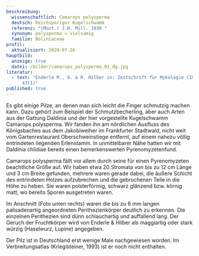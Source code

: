 ```yaml
---
beschreibung:
  wissenschaftlich: Camarops polysperma
  deutsch: Reichsporiger Kugelschwamm
  referenz: "(Mont.) J.H. Mill. 1930 "
  synonym: polysperma = vielsamig
  familie: Boliniaceae
profil:
  aktualisiert: 2020-07-26
hauptbild:
  anzeige: true
  datei: /bilder/camarops_polysperma_01_dg.jpg
literatur:
  - text: "Enderle M., O. & R. Hilber in: Zeitschrift für Mykologie (1981) Band
      47(1)"
published: true
---
```

Es gibt einige Pilze, an denen man sich leicht die Finger schmutzig machen kann. Dazu gehört zum Beispiel der Schmutzbecherling, aber auch Arten aus der Gattung Daldinia und der hier vorgestellte Kugelschwamm Camarops polysperma. Wir fanden ihn am nördlichen Ausfluss des Königsbaches aus dem Jakobiweiher im Frankfurter Stadtwald, nicht weit vom Gartenrestaurant Oberschweinstiege entfernt, auf einem nahezu völlig entrindeten liegenden Erlenstamm. In unmittelbarer Nähe hatten wir mit Daldinia childiae bereits einen bemerkenswerten Pyrenomyzetenfund.

Camarops polysperma fällt vor allem durch seine für einen Pyrenomyzeten beachtliche Größe auf. Wir haben etwa 20 Stromata von bis zu 12 cm Länge und 3 cm Breite gefunden, mehrere waren gerade dabei, die äußere Schicht des entrindeten Holzes aufzubrechen und die gebrochenen Teile in die Höhe zu heben. Sie waren polsterförmig, schwarz glänzend bzw. körnig matt, wo bereits Sporen ausgetreten waren.


Im Anschnitt (Foto unten rechts) waren die bis zu 6 mm langen palisadenartig angeordneten Perithezienkörper deutlich zu erkennen. Die einzelnen Perithezien sind dünn schlauchartig und auffallend lang.  Der Geruch der Fruchtkörper wird von Enderle & Hilber als maggiartig oder stark würzig (Haselwurz, Lupine) angegeben.

Der Pilz ist in Deutschland erst wenige Male nachgewiesen worden. Im Verbreitungsatlas (Krieglsteiner, 1993) ist er noch nicht enthalten.


   
